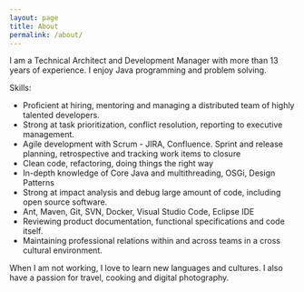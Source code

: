 ```yaml
---
layout: page
title: About
permalink: /about/
---
```


I am a Technical Architect and Development Manager with more than 13 years of experience. I enjoy Java programming and problem solving.

Skills: 
- Proficient at hiring, mentoring and managing a distributed team of highly talented developers.
- Strong at task prioritization, conflict resolution, reporting to executive management.
- Agile development with Scrum - JIRA, Confluence. Sprint and release planning, retrospective and tracking work items to closure
- Clean code, refactoring, doing things the right way
- In-depth knowledge of Core Java and multithreading, OSGi, Design Patterns
- Strong at impact analysis and debug large amount of code, including open source software.
- Ant, Maven, Git, SVN, Docker, Visual Studio Code, Eclipse IDE
- Reviewing product documentation, functional specifications and code itself.
- Maintaining professional relations within and across teams in a cross cultural environment.

When I am not working, I love to learn new languages and cultures. I also have a passion for travel, cooking and digital photography.
